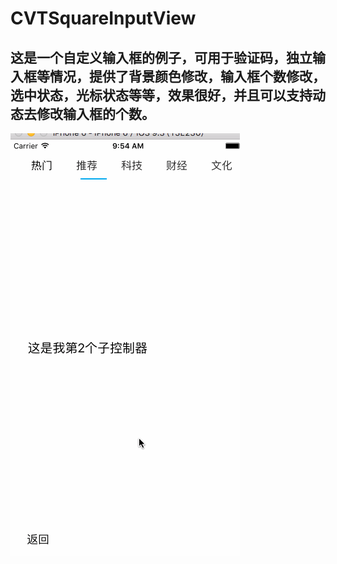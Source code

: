 # CVTSquareInputView
## 这是一个自定义输入框的例子，可用于验证码，独立输入框等情况，提供了背景颜色修改，输入框个数修改，选中状态，光标状态等等，效果很好，并且可以支持动态去修改输入框的个数。
![image](https://github.com/jiang6777/TabSwitchDemo/blob/master/UITabDemo/ViewControllers/1.gif)   
